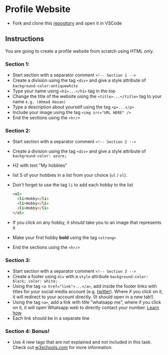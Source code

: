 # Profile Website

- Fork and clone this [repository](https://github.com/JoinCODED/TASK-intro-HTML) and open it in VSCode

## Instructions

You are going to create a profile website from scratch using HTML only.

### Section 1:

- Start section with a separator comment `<!-- Section 1 -->`
- Create a division using the tag `<div>` and give a style attribute of `background-color:antiquewhite`
- Type your name using `<h1>...</h1>` tag in the top
- Change the title of the website using the `<title>...</title>` tag to your name `e.g. (Ahmad Hasan)`
- Type a description about yourself using the tag `<p>...</p>`
- Include your image using the tag `<img src="URL HERE" />`
- End the sections using the `<hr/>`

### Section 2:

- Start section with a separator comment `<!-- Section 2 -->`
- Create a division using the tag `<div>` and give a style attribute of `background-color: azure;`
- H2 with text "My hobbies"
- list 5 of your hobbies in a list from your choice (`ul` / `ol`).
- Don't forget to use the tag `li` to add each hobby to the list

  ```html
  <ul>
    <li>Hobby</li>
    <li>Hobby</li>
    <li>Hobby</li>
  </ul>
  ```

- If you click on any hobby, it should take you to an image that represents it
- Make your first hobby <strong>bold</strong> using the tag `<strong>`
- End the sections using the `<hr/>`

### Section 3:

- Start section with a separator comment `<!-- Section 3 -->`
- Create a footer using `div` with a `style` attribute `background-color: black; color: white;`
- Using the tag `<a href="link">...</a>`, add inside the footer links with titles for your social media account (e.g. [twitter](https://twitter.com/joincoded)). Where if you click on it, it will redirect to your account directly. (It should open in a new tab!)
- Using the tag `<a>`, add a link with title "whatsapp me", where if you click on it, it will open Whatsapp web to directly contact your number. [Learn how](https://faq.whatsapp.com/iphone/how-to-link-to-whatsapp-from-a-different-app/?lang=en)
- Each link should be in a separate line

### Section 4: Bonus!

- Use 4 new tags that are not explained and not included in this task. Check out [w3schools.com](https://www.w3schools.com/html/default.asp) for more information.
